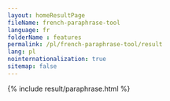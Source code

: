 ```yaml
---
layout: homeResultPage
fileName: french-paraphrase-tool
language: fr
folderName : features
permalink: /pl/french-paraphrase-tool/result
lang: pl
nointernationalization: true
sitemap: false
---
```

{% include result/paraphrase.html %}

<script src="/js/result/paraprashing.js" data-foldername="{{page.folderName}}" data-lang="{{page.lang}}"></script>